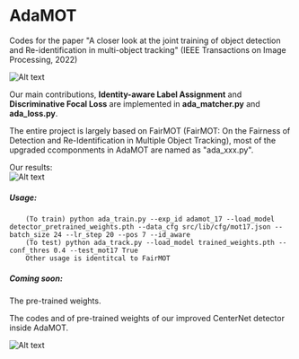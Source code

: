 # AdaMOT
Codes for the paper "A closer look at the joint training of object detection and Re-identification in multi-object tracking" (IEEE Transactions on Image Processing, 2022)

![Alt text](https://raw.githubusercontent.com/DemoGit4LIANG/AdaMOT/main/Screenshots/main1.png)

Our main contributions, __Identity-aware Label Assignment__ and __Discriminative Focal Loss__ are implemented in __ada_matcher.py__ and __ada_loss.py__.  

The entire project is largely based on FairMOT (FairMOT: On the Fairness of Detection and Re-Identification in Multiple Object Tracking), most of the upgraded ccomponments in AdaMOT are named as "ada_xxx.py".  

Our results:  
![Alt text](https://raw.githubusercontent.com/DemoGit4LIANG/AdaMOT/main/Screenshots/results.png)  

##### Usage:
        (To train) python ada_train.py --exp_id adamot_17 --load_model detector_pretrained_weights.pth --data_cfg src/lib/cfg/mot17.json --batch_size 24 --lr_step 20 --pos 7 --id_aware
        (To test) python ada_track.py --load_model trained_weights.pth --conf_thres 0.4 --test_mot17 True
        Other usage is identitcal to FairMOT
##### Coming soon:

The pre-trained weights.  

The codes and of pre-trained weights of our improved CenterNet detector inside AdaMOT.

![Alt text](https://raw.githubusercontent.com/DemoGit4LIANG/AdaMOT/main/Screenshots/main2.png)
